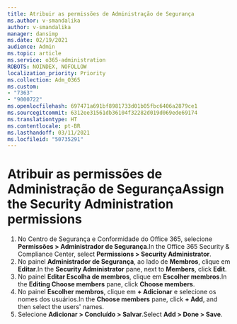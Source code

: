 ```yaml
---
title: Atribuir as permissões de Administração de Segurança
ms.author: v-smandalika
author: v-smandalika
manager: dansimp
ms.date: 02/19/2021
audience: Admin
ms.topic: article
ms.service: o365-administration
ROBOTS: NOINDEX, NOFOLLOW
localization_priority: Priority
ms.collection: Adm_O365
ms.custom:
- "7363"
- "9000722"
ms.openlocfilehash: 697471a691bf8981733d01b05fbc6406a2879ce1
ms.sourcegitcommit: 6312ee31561db36104f32282d019d069ede69174
ms.translationtype: HT
ms.contentlocale: pt-BR
ms.lasthandoff: 03/11/2021
ms.locfileid: "50735291"
---
```

# <a name="assign-the-security-administration-permissions"></a><span data-ttu-id="94e68-102">Atribuir as permissões de Administração de Segurança</span><span class="sxs-lookup"><span data-stu-id="94e68-102">Assign the Security Administration permissions</span></span>

1. <span data-ttu-id="94e68-103">No Centro de Segurança e Conformidade do Office 365, selecione **Permissões > Administrador de Segurança**.</span><span class="sxs-lookup"><span data-stu-id="94e68-103">In the Office 365 Security & Compliance Center, select **Permissions > Security Administrator**.</span></span>
2. <span data-ttu-id="94e68-104">No painel **Administrador de Segurança**, ao lado de **Membros**, clique em **Editar**.</span><span class="sxs-lookup"><span data-stu-id="94e68-104">In the **Security Administrator** pane, next to **Members**, click **Edit**.</span></span>
3. <span data-ttu-id="94e68-105">No painel **Editar Escolha de membros**, clique em **Escolher membros**.</span><span class="sxs-lookup"><span data-stu-id="94e68-105">In the **Editing Choose members** pane, click **Choose members**.</span></span>
4. <span data-ttu-id="94e68-106">No painel **Escolher membros**, clique em **+ Adicionar** e selecione os nomes dos usuários.</span><span class="sxs-lookup"><span data-stu-id="94e68-106">In the **Choose members** pane, click **+ Add**, and then select the users' names.</span></span>
5. <span data-ttu-id="94e68-107">Selecione **Adicionar > Concluído > Salvar**.</span><span class="sxs-lookup"><span data-stu-id="94e68-107">Select **Add > Done > Save**.</span></span>

